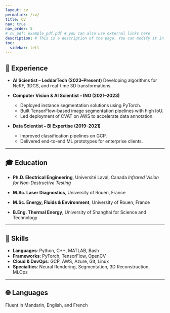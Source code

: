 ```yaml
---
layout: cv
permalink: /cv/
title: CV
nav: true
nav_order: 5
# cv_pdf: example_pdf.pdf # you can also use external links here
description: # This is a description of the page. You can modify it in '_pages/cv.md'. You can also change or remove the top pdf download button.
toc:
  sidebar: left
---
```


## 🔬 Experience

- **AI Scientist – LeddarTech (2023–Present)**
  Developing algorithms for NeRF, 3DGS, and real-time 3D transformations.

- **Computer Vision & AI Scientist – INO (2021–2023)**
  - Deployed instance segmentation solutions using PyTorch.
  - Built TensorFlow-based image segmentation pipelines with high IoU.
  - Led deployment of CVAT on AWS to accelerate data annotation.

- **Data Scientist – BI Expertise (2019–2021)**
  - Improved classification pipelines on GCP.
  - Delivered end-to-end ML prototypes for enterprise clients.

---

## 🎓 Education

- **Ph.D. Electrical Engineering**, Université Laval, Canada
  *Infrared Vision for Non-Destructive Testing*

- **M.Sc. Laser Diagnostics**, University of Rouen, France
- **M.Sc. Energy, Fluids & Environment**, University of Rouen, France
- **B.Eng. Thermal Energy**, University of Shanghai for Science and Technology

---

## 🧠 Skills

- **Languages**: Python, C++, MATLAB, Bash
- **Frameworks**: PyTorch, TensorFlow, OpenCV
- **Cloud & DevOps**: GCP, AWS, Azure, Git, Linux
- **Specialties**: Neural Rendering, Segmentation, 3D Reconstruction, MLOps

---

## 🌐 Languages

Fluent in Mandarin, English, and French